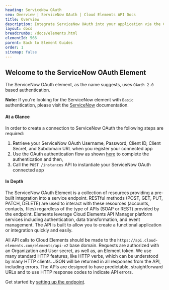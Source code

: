 ```yaml
---
heading: ServiceNow OAuth
seo: Overview | ServiceNow OAuth | Cloud Elements API Docs
title: Overview
description: Integrate ServiceNow OAuth into your application via the Cloud Elements APIs.
layout: docs
breadcrumbs: /docs/elements.html
elementId: 566
parent: Back to Element Guides
order: 1
sitemap: false
---
```


## Welcome to the ServiceNow OAuth Element

The ServiceNow OAuth element, as the name suggests, uses `OAuth 2.0` based authentication.

__Note:__ If you're looking for the ServiceNow element with `Basic` authentication, please visit the [ServiceNow](/docs/elements/servicenow/) documentation.


#### At a Glance

In order to create a connection to ServiceNow OAuth the following steps are required:

1. Retrieve your ServiceNow OAuth Username, Password, Client ID, Client Secret, and Subdomain URL when you register your connected app
2. Use the OAuth authentication flow as shown [here](/docs/getstarted/authentication.html) to complete the authentication and then,
3. Call the `POST /instances` API to instantiate your ServiceNow OAuth connected app

#### In Depth

The ServiceNow OAuth Element is a collection of resources providing a pre-built integration into a service endpoint. RESTful methods (POST, GET, PUT, PATCH, DELETE) are used to interact with these resources (accounts, contacts, files) regardless of the type of APIs (SOAP or REST) provided by the endpoint. Elements leverage Cloud Elements API Manager platform services including authentication, data transformation, and event management.  The API is built to allow you to create a functional application or integration quickly and easily.

All API calls to Cloud Elements should be made to the `https://api.cloud-elements.com/elements/api-v2` base domain. Requests are authorized with an Organization and User secret, as well as, an Element token.  We use many standard HTTP features, like HTTP verbs, which can be understood by many HTTP clients. JSON will be returned in all responses from the API, including errors. The APIs are designed to have predictable, straightforward URLs and to use HTTP response codes to indicate API errors.

Get started by [setting up the endpoint](servicenow-oauth-endpoint-setup.html).
